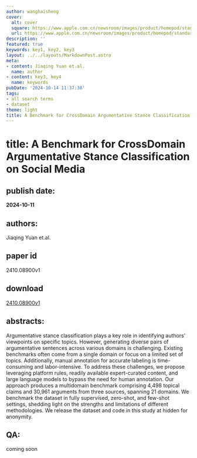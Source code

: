 ```yaml
---
author: wanghaisheng
cover:
  alt: cover
  square: https://www.apple.com.cn/newsroom/images/product/homepod/standard/Apple-HomePod-hero-230118_big.jpg.large_2x.jpg
  url: https://www.apple.com.cn/newsroom/images/product/homepod/standard/Apple-HomePod-hero-230118_big.jpg.large_2x.jpg
description: ''
featured: true
keywords: key1, key2, key3
layout: ../../layouts/MarkdownPost.astro
meta:
- content: Jiaqing Yuan et.al.
  name: author
- content: key3, key4
  name: keywords
pubDate: '2024-10-14 11:37:38'
tags:
- all search terms
- dataset
theme: light
title: A Benchmark for CrossDomain Argumentative Stance Classification on Social Media
---
```


# title: A Benchmark for CrossDomain Argumentative Stance Classification on Social Media 
## publish date: 
**2024-10-11** 
## authors: 
  Jiaqing Yuan et.al. 
## paper id
2410.08900v1
## download
[2410.08900v1](http://arxiv.org/abs/2410.08900v1)
## abstracts:
Argumentative stance classification plays a key role in identifying authors' viewpoints on specific topics. However, generating diverse pairs of argumentative sentences across various domains is challenging. Existing benchmarks often come from a single domain or focus on a limited set of topics. Additionally, manual annotation for accurate labeling is time-consuming and labor-intensive. To address these challenges, we propose leveraging platform rules, readily available expert-curated content, and large language models to bypass the need for human annotation. Our approach produces a multidomain benchmark comprising 4,498 topical claims and 30,961 arguments from three sources, spanning 21 domains. We benchmark the dataset in fully supervised, zero-shot, and few-shot settings, shedding light on the strengths and limitations of different methodologies. We release the dataset and code in this study at hidden for anonymity.
## QA:
coming soon
